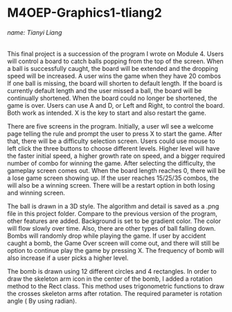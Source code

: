 # M4OEP-Graphics1-tliang2
###### name: Tianyi Liang
This final project is a succession of the program I wrote on Module 4. Users will control a board to catch balls popping from 
the top of the screen. When a ball is successfully caught, the board will be extended and the 
dropping speed will be increased. A user wins the game when they have 20 combos 
If one ball is missing, the board will shorten to default length. If the board is currently default
length and the user missed a ball, the board will be continually shortened. When the board could no longer be
shortened, the game is over. Users can use A and D, or Left and Right, to control the board. Both work as intended. X 
is the key to start and also restart the game. 

There are five screens in the program. Initially, a user wll see a welcome page telling the rule and prompt the user
to press X to start the game. After that, there will be a difficulty selection screen. Users could use mouse to left click
the three buttons to choose different levels. Higher level will have the faster initial speed, a higher growth rate on speed,
and a bigger required number of combo for winning the game. After selecting the difficulty, 
the gameplay screen comes out. When the board length reaches 0, there will be a
lose game screen showing up. If the user reaches 15/25/35 combos, the will also be a winning screen. There will be a restart option
in both losing and winning screen.

The ball is drawn in a 3D style. The algorithm and detail is saved as a .png file in this project folder. Compare to the previous 
version of the program, other features are added. Background is set to be gradient color. The color will flow slowly over time.
Also, there are other types of ball falling down. Bombs will randomly drop while playing the game. If user by accident caught a 
bomb, the Game Over screen will come out, and there will still be option to continue play the game by pressing X. 
The frequency of bomb will also increase if a user picks a higher level. 

The bomb is drawn using 12 different circles and 4 rectangles. 
In order to draw the skeleton arm icon in the center of the bomb, I added a rotation method to the Rect class. 
This method uses trigonometric functions to draw the crosses skeleton arms after rotation. The required parameter is 
rotation angle ( By using radian).
